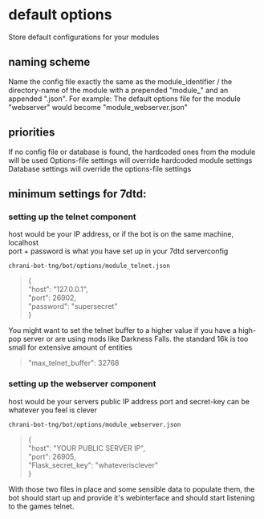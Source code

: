 # default options
Store default configurations for your modules

## naming scheme
Name the config file exactly the same as the module_identifier / the directory-name of the module with a prepended
"module_" and an appended ".json".
For example: The default options file for the module "webserver" would become "module_webserver.json"

## priorities
If no config file or database is found, the hardcoded ones from the module will be used
Options-file settings will override hardcoded module settings
Database settings will override the options-file settings

## minimum settings for 7dtd:
### setting up the telnet component
host would be your IP address, or if the bot is on the same machine, localhost  
port + password is what you have set up in your 7dtd serverconfig  

    chrani-bot-tng/bot/options/module_telnet.json
> {  
>     "host": "127.0.0.1",  
>     "port": 26902,  
>     "password": "supersecret"  
> }  

You might want to set the telnet buffer to a higher value if you have a high-pop server or are using mods like
Darkness Falls. the standard 16k is too small for extensive amount of entities
> "max_telnet_buffer": 32768
	
### setting up the webserver component
host would be your servers public IP address
port and secret-key can be whatever you feel is clever

    chrani-bot-tng/bot/options/module_webserver.json
> {  
>     "host": "YOUR PUBLIC SERVER IP",  
>     "port": 26905,  
>     "Flask_secret_key": "whateverisclever"  
> }

With those two files in place and some sensible data to populate them, the bot should start up and provide it's
webinterface and should start listening to the games telnet.
